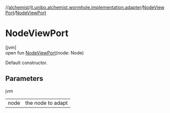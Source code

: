//[alchemist](../../../index.md)/[it.unibo.alchemist.wormhole.implementation.adapter](../index.md)/[NodeViewPort](index.md)/[NodeViewPort](-node-view-port.md)

# NodeViewPort

[jvm]\
open fun [NodeViewPort](-node-view-port.md)(node: Node)

Default constructor.

## Parameters

jvm

| | |
|---|---|
| node | the node to adapt |
